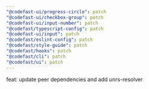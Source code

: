 ```yaml
---
"@codefast-ui/progress-circle": patch
"@codefast-ui/checkbox-group": patch
"@codefast-ui/input-number": patch
"@codefast/typescript-config": patch
"@codefast-ui/input": patch
"@codefast/eslint-config": patch
"@codefast/style-guide": patch
"@codefast/hooks": patch
"@codefast/cli": patch
"@codefast/ui": patch
---
```


feat: update peer dependencies and add unrs-resolver

